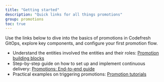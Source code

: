 ```yaml
---
title: "Getting started"
description: "Quick links for all things promotions"
group: promotions
toc: true
---
```


Use the links below to dive into the basics of promotions in Codefresh GitOps, explore key components, and configure your first promotion flow.

* Understand the entities involved the entities and their roles: [Promotion building blocks]({{site.baseurl}}/docs/promotions/promotion-components/)    
* Step-by-step guide on how to set up and implement continuous delivery: [Promotions: End-to-end guide]({{site.baseurl}}/docs/promotions/create-promotion-sequence/)
* Practical examples on triggering promotions: [Promotion tutorials]({{site.baseurl}}/docs/promotions/promotion-scenarios/)

